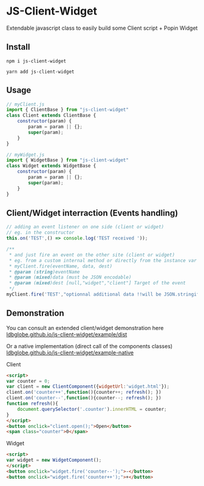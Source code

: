 # JS-Client-Widget

Extendable javascript class to easily build some Client script + Popin Widget

## Install

```/bash
npm i js-client-widget
```

```/bash
yarn add js-client-widget
```

## Usage

```js
// myClient.js
import { ClientBase } from "js-client-widget"
class Client extends ClientBase {
	constructor(param) {
		param = param || {};
		super(param);
	}
}
```

```js
// myWidget.js
import { WidgetBase } from "js-client-widget"
class Widget extends WidgetBase {
	constructor(param) {
		param = param || {};
		super(param);
	}
}
```

## Client/Widget interraction (Events handling)

```js
// adding an event listener on one side (client or widget)
// eg. in the constructor
this.on('TEST',() => console.log('TEST received '));
```

```js
/**
 * and just fire an event on the other site (client or widget)
 * eg. from a custom internal method or directly from the instance var using the .fire() method
 * myClient.fire(eventName, data, dest)
 * @param (string)eventName 
 * @param (mixed)data (must be JSON encodable)
 * @param (mixed)dest [null,"widget","client"] Target of the event
 */ 
myClient.fire('TEST',"optionnal additional data !!will be JSON.stringified!!");
```



## Demonstration

You can consult an extended client/widget demonstration here
[ldbglobe.github.io/js-client-widget/example/dist](https://ldbglobe.github.io/js-client-widget/example/dist)

Or a native implementation (direct call of the components classes)
[ldbglobe.github.io/js-client-widget/example-native](https://ldbglobe.github.io/js-client-widget/example-native)

Client
```html
<script>
var counter = 0;
var client = new ClientComponent({widgetUrl:'widget.html'});
client.on('counter++',function(){counter++; refresh(); })
client.on('counter--',function(){counter--; refresh(); })
function refresh(){
	document.querySelector('.counter').innerHTML = counter;
}
</script>
<button onclick="client.open();">Open</button>
<span class="counter">0</span>
```

Widget
```html
<script>
var widget = new WidgetComponent();
</script>
<button onclick="widget.fire('counter--');">-</button>
<button onclick="widget.fire('counter++');">+</button>
```
